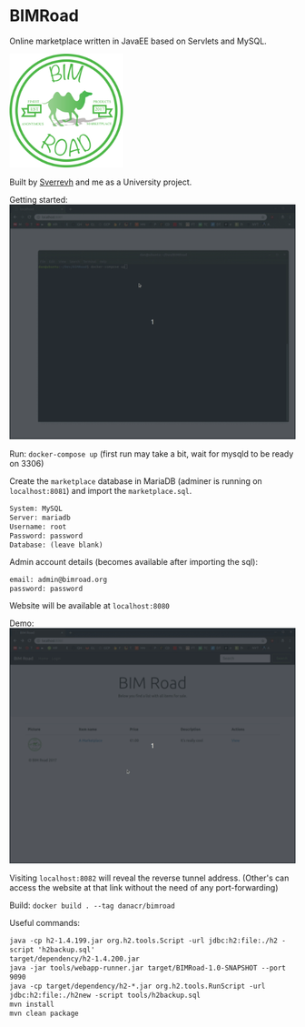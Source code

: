 # BIMRoad

Online marketplace written in JavaEE based on Servlets and MySQL.

<img src="https://github.com/danacr/BIMRoad/blob/master/src/main/webapp/Logo.png" alt="logo" width="200"/>

Built by [Sverrevh](https://github.com/sverrevh) and me as a University project.

Getting started:
![](gifs/setup.gif)

Run: `docker-compose up` (first run may take a bit, wait for mysqld to be ready on 3306)

Create the `marketplace` database in MariaDB (adminer is running on `localhost:8081`) and import the `marketplace.sql`.

```
System: MySQL
Server: mariadb
Username: root
Password: password
Database: (leave blank)
```

Admin account details (becomes available after importing the sql):

```
email: admin@bimroad.org
password: password
```

Website will be available at `localhost:8080`

Demo:
![](gifs/demo.gif)

Visiting `localhost:8082` will reveal the reverse tunnel address. (Other's can access the website at that link without the need of any port-forwarding)

Build: `docker build . --tag danacr/bimroad`

Useful commands:

```
java -cp h2-1.4.199.jar org.h2.tools.Script -url jdbc:h2:file:./h2 -script 'h2backup.sql'
target/dependency/h2-1.4.200.jar
java -jar tools/webapp-runner.jar target/BIMRoad-1.0-SNAPSHOT --port 9090
java -cp target/dependency/h2-*.jar org.h2.tools.RunScript -url jdbc:h2:file:./h2new -script tools/h2backup.sql
mvn install
mvn clean package
```

